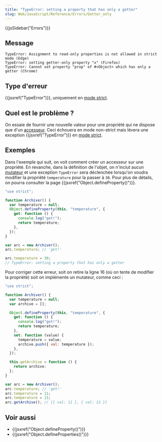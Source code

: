 ```yaml
---
title: "TypeError: setting a property that has only a getter"
slug: Web/JavaScript/Reference/Errors/Getter_only
---
```


{{jsSidebar("Errors")}}

## Message

```
TypeError: Assignment to read-only properties is not allowed in strict mode (Edge)
TypeError: setting getter-only property "x" (Firefox)
TypeError: Cannot set property "prop" of #<Object> which has only a getter (Chrome)
```

## Type d'erreur

{{jsxref("TypeError")}}, uniquement en [mode strict](/fr/docs/Web/JavaScript/Reference/Strict_mode).

## Quel est le problème ?

On essaie de fournir une nouvelle valeur pour une propriété qui ne dispose que d'un [accesseur](/fr/docs/Web/JavaScript/Reference/Fonctions/get). Ceci échouera en mode non-strict mais lèvera une exception {{jsxref("TypeError")}} en [mode strict](/fr/docs/Web/JavaScript/Reference/Strict_mode).

## Exemples

Dans l'exemple qui suit, on voit comment créer un accesseur sur une propriété. En revanche, dans la définition de l'objet, on n'inclut aucun [mutateur](/fr/docs/Web/JavaScript/Reference/Fonctions/set) et une exception `TypeError` sera déclenchée lorsqu'on voudra modifier la propriété `temperature` pour la passer à `30`. Pour plus de détails, on pourra consulter la page {{jsxref("Object.defineProperty()")}}.

```js example-bad
"use strict";

function Archiver() {
  var temperature = null;
  Object.defineProperty(this, "temperature", {
    get: function () {
      console.log("get!");
      return temperature;
    },
  });
}

var arc = new Archiver();
arc.temperature; // 'get!'

arc.temperature = 30;
// TypeError: setting a property that has only a getter
```

Pour corriger cette erreur, soit on retire la ligne 16 (où on tente de modifier la propriété) soit on implémente un mutateur, comme ceci :

```js example-good
"use strict";

function Archiver() {
  var temperature = null;
  var archive = [];

  Object.defineProperty(this, "temperature", {
    get: function () {
      console.log("get!");
      return temperature;
    },
    set: function (value) {
      temperature = value;
      archive.push({ val: temperature });
    },
  });

  this.getArchive = function () {
    return archive;
  };
}

var arc = new Archiver();
arc.temperature; // 'get!'
arc.temperature = 11;
arc.temperature = 13;
arc.getArchive(); // [{ val: 11 }, { val: 13 }]
```

## Voir aussi

- {{jsxref("Object.defineProperty()")}}
- {{jsxref("Object.defineProperties()")}}
